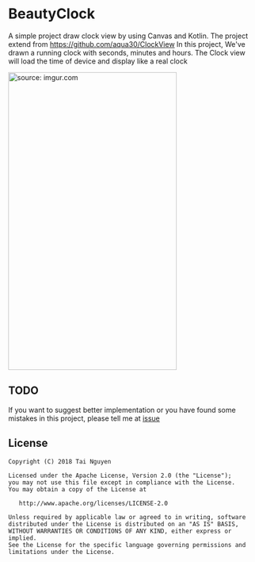 # BeautyClock
A simple project draw clock view by using Canvas and Kotlin. The project extend from https://github.com/aqua30/ClockView
In this project, We've drawn a running clock with seconds, minutes and hours. The Clock view will load the time of device and display like a real clock

<a href="https://imgur.com/ieID4pX"><img src="https://i.imgur.com/ieID4pX.gif" title="source: imgur.com" width="340" height="600"/></a>

TODO 
--------
If you want to suggest better implementation or you have found some mistakes in this project, please tell me at [issue](https://github.com/taindb/BeautyClock/issues)


License
--------

    Copyright (C) 2018 Tai Nguyen 

    Licensed under the Apache License, Version 2.0 (the "License");
    you may not use this file except in compliance with the License.
    You may obtain a copy of the License at

       http://www.apache.org/licenses/LICENSE-2.0

    Unless required by applicable law or agreed to in writing, software
    distributed under the License is distributed on an "AS IS" BASIS,
    WITHOUT WARRANTIES OR CONDITIONS OF ANY KIND, either express or implied.
    See the License for the specific language governing permissions and
    limitations under the License.
